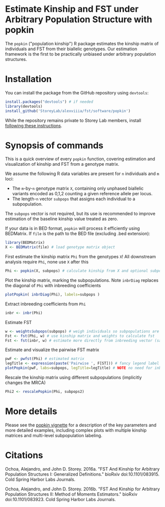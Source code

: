 Estimate Kinship and FST under Arbitrary Population Structure with popkin
===

The `popkin` ("population kinship") R package estimates the kinship matrix of individuals and FST from their biallelic genotypes.
Our estimation framework is the first to be practically unbiased under arbitrary population structures.

Installation
===

You can install the package from the GitHub repository using `devtools`:

```R
install.packages("devtools") # if needed
library(devtools)
install_github('StoreyLab/alexviiia/fst/software/popkin')
```

While the repository remains private to Storey Lab members, install [following these instructions](https://github.com/StoreyLab/misc/blob/master/github.md).

Synopsis of commands
===

This is a quick overview of every `popkin` function, covering estimation and visualization of kinship and FST from a genotype matrix.

We assume the following R data variables are present for `n` individuals and `m` loci:
* The `m`-by-`n` genotype matrix `X`, containing only unphased biallelic variants encoded as 0,1,2 counting a given reference allele per locus.
* The length-`n` vector `subpops` that assigns each individual to a subpopulation.

The `subpops` vector is not required, but its use is recommended to improve estimation of the baseline kinship value treated as zero.

If your data is in BED format, `popkin` will process it efficiently using BEDMatrix.
If `file` is the path to the BED file (excluding .bed extension):
```R
library(BEDMatrix)
X <- BEDMatrix(file) # load genotype matrix object
```

First estimate the kinship matrix `Phi` from the genotypes `X`!
All downstream analysis require `Phi`, none use `X` after this
```R
Phi <- popkin(X, subpops) # calculate kinship from X and optional subpop labels
```

Plot the kinship matrix, marking the subpopulations.
Note `inbrDiag` replaces the diagonal of `Phi` with inbreeding coefficients
```R
plotPopkin( inbrDiag(Phi), labels=subpops )
```

Extract inbreeding coefficients from `Phi`
```R
inbr <- inbr(Phi)
```

Estimate FST
```R
w <- weightsSubpops(subpops) # weigh individuals so subpopulations are balanced
Fst <- fst(Phi, w) # use kinship matrix and weights to calculate fst
Fst <- fst(inbr, w) # estimate more directly from inbreeding vector (same result)
```

Estimate and visualize the pairwise FST matrix
```R
pwF <- pwfst(Phi) # estimated matrix
legTitle <- expression(paste('Pairwise ', F[ST])) # fancy legend label
plotPopkin(pwF, labs=subpops, legTitle=legTitle) # NOTE no need for inbrDiag() here!
```

Rescale the kinship matrix using different subpopulations (implicitly changes the MRCA)
```R
Phi2 <- rescalePopkin(Phi, subpops2)
```


More details
===

Please see the [popkin vignette](https://github.com/StoreyLab/alexviiia/blob/master/fst/software/popkin/inst/doc/popkin.pdf) for a description of the key parameters and more detailed examples, including complex plots with multiple kinship matrices and multi-level subpopulation labeling.

Citations
===

Ochoa, Alejandro, and John D. Storey. 2016a. "FST And Kinship for Arbitrary Population Structures I: Generalized Definitions." bioRxiv doi:10.1101/083915. Cold Spring Harbor Labs Journals.

Ochoa, Alejandro, and John D. Storey. 2016b. "FST And Kinship for Arbitrary Population Structures II: Method of Moments Estimators." bioRxiv doi:10.1101/083923. Cold Spring Harbor Labs Journals.
